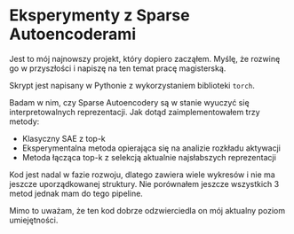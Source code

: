 # Eksperymenty z Sparse Autoencoderami

Jest to mój najnowszy projekt, który dopiero zacząłem. Myślę, że rozwinę go w przyszłości i napiszę na ten temat pracę magisterską.

Skrypt jest napisany w Pythonie z wykorzystaniem biblioteki `torch`.

Badam w nim, czy Sparse Autoencodery są w stanie wyuczyć się interpretowalnych reprezentacji. Jak dotąd zaimplementowałem trzy metody:
- Klasyczny SAE z top-k  
- Eksperymentalna metoda opierająca się na analizie rozkładu aktywacji  
- Metoda łącząca top-k z selekcją aktualnie najsłabszych reprezentacji  

Kod jest nadal w fazie rozwoju, dlatego zawiera wiele wykresów i nie ma jeszcze uporządkowanej struktury. Nie porównałem jeszcze wszystkich 3 metod jednak mam do tego pipeline.

Mimo to uważam, że ten kod dobrze odzwierciedla on mój aktualny poziom umiejętności.
